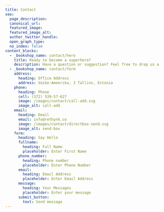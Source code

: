 ```yaml
---
title: Contact
seo:
  page_description:
  canonical_url:
  featured_image:
  featured_image_alt:
  author_twitter_handle:
  open_graph_type:
  no_index: false
content_blocks:
  - _bookshop_name: contact/hero
    title: Ready to become a superhero?
    description: Have a question or suggestion? Feel free to drop us a message!
  - _bookshop_name: contact/form
    address:
      heading: Office Address
      address: Vaike-Ameerika, 3 Tallinn, Estonia
    phone:
      heading: Phone
      cell: (372) 539-57-627
      image: /images/contact/call-add.svg
      image_alt: call-add
    email:
      heading: Email
      email: info@rethynk.co
      image: /images/contact/directbox-send.svg
      image_alt: send-box
    form:
      heading: Say Hello
      fullname:
        heading: Full Name
        placeholder: Enter First Name
      phone_number:
        heading: Phone number
        placeholder: Enter Phone Number
      email:
        heading: Email Address
        placeholder: Enter Email Address
      message:
        heading: Your Messages
        placeholder: Enter your message
      submit_button:
        text: Send message
---
```

